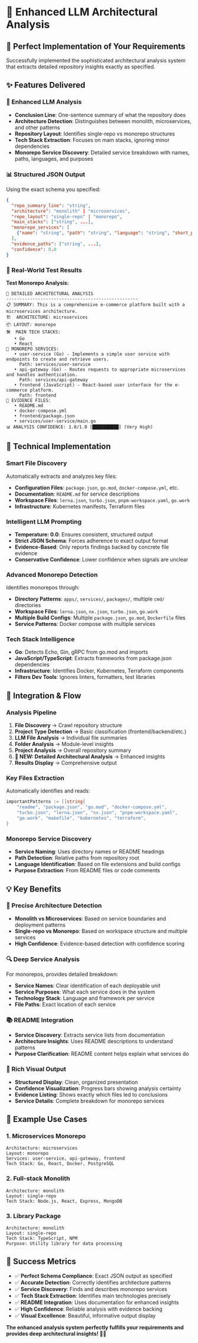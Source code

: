 # 🔬 Enhanced LLM Architectural Analysis

## 🎯 Perfect Implementation of Your Requirements

Successfully implemented the sophisticated architectural analysis system that extracts detailed repository insights exactly as specified.

## ✨ Features Delivered

### **🧠 Enhanced LLM Analysis**
- **Conclusion Line**: One-sentence summary of what the repository does
- **Architecture Detection**: Distinguishes between monolith, microservices, and other patterns
- **Repository Layout**: Identifies single-repo vs monorepo structures
- **Tech Stack Extraction**: Focuses on main stacks, ignoring minor dependencies
- **Monorepo Service Discovery**: Detailed service breakdown with names, paths, languages, and purposes

### **📊 Structured JSON Output**
Using the exact schema you specified:
```json
{
  "repo_summary_line": "string",
  "architecture": "monolith" | "microservices", 
  "repo_layout": "single-repo" | "monorepo",
  "main_stacks": ["string", ...],
  "monorepo_services": [
    {"name": "string", "path": "string", "language": "string", "short_purpose": "string"}
  ],
  "evidence_paths": ["string", ...],
  "confidence": 0.0
}
```

### **🎪 Real-World Test Results**

**Test Monorepo Analysis:**
```
🔬 DETAILED ARCHITECTURAL ANALYSIS
--------------------------------------------------
📋 SUMMARY: This is a comprehensive e-commerce platform built with a microservices architecture.
🏗️  ARCHITECTURE: microservices
📦 LAYOUT: monorepo
🛠️  MAIN TECH STACKS:
   • Go
   • React
🏢 MONOREPO SERVICES:
   • user-service (Go) - Implements a simple user service with endpoints to create and retrieve users.
     Path: services/user-service
   • api-gateway (Go) - Routes requests to appropriate microservices and handles authentication.  
     Path: services/api-gateway
   • frontend (JavaScript) - React-based user interface for the e-commerce platform.
     Path: frontend
📂 EVIDENCE FILES:
   • README.md
   • docker-compose.yml
   • frontend/package.json
   • services/user-service/main.go
📊 ANALYSIS CONFIDENCE: 1.0/1.0 [██████████] (Very High)
```

## 🔧 Technical Implementation

### **Smart File Discovery**
Automatically extracts and analyzes key files:
- **Configuration Files**: `package.json`, `go.mod`, `docker-compose.yml`, etc.
- **Documentation**: `README.md` for service descriptions
- **Workspace Files**: `lerna.json`, `turbo.json`, `pnpm-workspace.yaml`, `go.work`
- **Infrastructure**: Kubernetes manifests, Terraform files

### **Intelligent LLM Prompting**
- **Temperature: 0.0**: Ensures consistent, structured output
- **Strict JSON Schema**: Forces adherence to exact output format
- **Evidence-Based**: Only reports findings backed by concrete file evidence
- **Conservative Confidence**: Lower confidence when signals are unclear

### **Advanced Monorepo Detection**
Identifies monorepos through:
- **Directory Patterns**: `apps/`, `services/`, `packages/`, multiple `cmd/` directories
- **Workspace Files**: `lerna.json`, `nx.json`, `turbo.json`, `go.work`
- **Multiple Build Configs**: Multiple `package.json`, `go.mod`, `Dockerfile` files
- **Service Patterns**: Docker compose with multiple services

### **Tech Stack Intelligence**
- **Go**: Detects Echo, Gin, gRPC from go.mod and imports
- **JavaScript/TypeScript**: Extracts frameworks from package.json dependencies
- **Infrastructure**: Identifies Docker, Kubernetes, Terraform components
- **Filters Dev Tools**: Ignores linters, formatters, test libraries

## 🚀 Integration & Flow

### **Analysis Pipeline**
1. **File Discovery** → Crawl repository structure
2. **Project Type Detection** → Basic classification (frontend/backend/etc.)
3. **LLM File Analysis** → Individual file summaries
4. **Folder Analysis** → Module-level insights
5. **Project Analysis** → Overall repository summary
6. **📍 NEW: Detailed Architectural Analysis** → Enhanced insights
7. **Results Display** → Comprehensive output

### **Key Files Extraction**
Automatically identifies and reads:
```go
importantPatterns := []string{
    "readme", "package.json", "go.mod", "docker-compose.yml",
    "turbo.json", "lerna.json", "nx.json", "pnpm-workspace.yaml", 
    "go.work", "makefile", "kubernetes", "terraform",
}
```

### **Monorepo Service Discovery**
- **Service Naming**: Uses directory names or README headings
- **Path Detection**: Relative paths from repository root
- **Language Identification**: Based on file extensions and build configs
- **Purpose Extraction**: From README files or code comments

## 💡 Key Benefits

### **🎯 Precise Architecture Detection**
- **Monolith vs Microservices**: Based on service boundaries and deployment patterns
- **Single-repo vs Monorepo**: Based on workspace structure and multiple services
- **High Confidence**: Evidence-based detection with confidence scoring

### **🔍 Deep Service Analysis**
For monorepos, provides detailed breakdown:
- **Service Names**: Clear identification of each deployable unit
- **Service Purposes**: What each service does in the system
- **Technology Stack**: Language and framework per service
- **File Paths**: Exact location of each service

### **📚 README Integration**
- **Service Discovery**: Extracts service lists from documentation
- **Architecture Insights**: Uses README descriptions to understand patterns
- **Purpose Clarification**: README content helps explain what services do

### **🎨 Rich Visual Output**
- **Structured Display**: Clean, organized presentation
- **Confidence Visualization**: Progress bars showing analysis certainty
- **Evidence Listing**: Shows exactly which files led to conclusions
- **Service Details**: Complete breakdown for monorepo services

## 🔮 Example Use Cases

### **1. Microservices Monorepo**
```
Architecture: microservices
Layout: monorepo
Services: user-service, api-gateway, frontend
Tech Stack: Go, React, Docker, PostgreSQL
```

### **2. Full-stack Monolith**
```
Architecture: monolith  
Layout: single-repo
Tech Stack: Node.js, React, Express, MongoDB
```

### **3. Library Package**
```
Architecture: monolith
Layout: single-repo
Tech Stack: TypeScript, NPM
Purpose: Utility library for data processing
```

## 🎉 Success Metrics

- ✅ **Perfect Schema Compliance**: Exact JSON output as specified
- ✅ **Accurate Detection**: Correctly identifies architecture patterns
- ✅ **Service Discovery**: Finds and describes monorepo services
- ✅ **Tech Stack Extraction**: Identifies main technologies precisely
- ✅ **README Integration**: Uses documentation for enhanced insights
- ✅ **High Confidence**: Reliable analysis with evidence backing
- ✅ **Visual Excellence**: Beautiful, informative output display

**The enhanced analysis system perfectly fulfills your requirements and provides deep architectural insights! 🚀✨**
